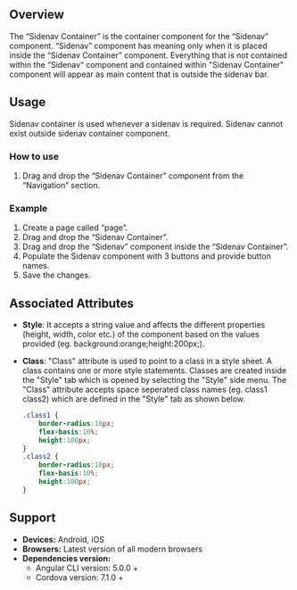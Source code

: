 ## Overview
The “Sidenav Container” is the container component for the “Sidenav” component. “Sidenav” component has meaning only when it is placed inside the “Sidenav Container” component.
Everything that is not contained within the “Sidenav“ component and contained within "Sidenav Container" component will appear as main content that is outside the sidenav bar.

## Usage
Sidenav container is used whenever a sidenav is required. Sidenav cannot exist outside sidenav container component.

### How to use

1. Drag and drop the “Sidenav Container” component from the “Navigation” section.

### Example

1. Create a page called “page”.
2. Drag and drop the “Sidenav Container”.
3. Drag and drop the “Sidenav” component inside the “Sidenav Container”.
4. Populate the Sidenav component with 3 buttons and provide button names.
5. Save the changes.

## Associated Attributes
- **Style**: It accepts a string value and affects the different properties (height, width, color etc.) of the component based on the values provided (eg. background:orange;height:200px;).

- **Class**: "Class" attribute is used to point to a class in a style sheet. A class contains one or more style statements. Classes are created inside the "Style" tab which is opened by selecting the "Style" side menu. The "Class" attribute accepts space seperated class names (eg. class1 class2) which are defined in the "Style" tab as shown below.
    ```css
    .class1 {
        border-radius:10px;
        flex-basis:10%;
        height:100px;
    }
    .class2 {
        border-radius:10px;
        flex-basis:10%;
        height:100px;
    }
    
    ```

## Support
- **Devices:** Android, iOS
- **Browsers:**  Latest version of all modern browsers
- **Dependencies version:** 
    - Angular CLI version: 5.0.0 + 
    - Cordova version: 7.1.0 +

